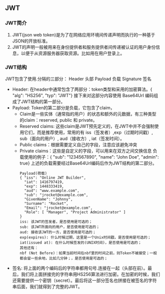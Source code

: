 ## JWT

### JWT简介
1. JWT(json web token)是为了在网络应用环境间传递声明而执行的一种基于JSON的开放标准。
2. JWT的声明一般被用来在身份提供者和服务提供者间传递被认证的用户身份信息，以便于从资源服务器获取资源。比如用在用户登录上。

### JWT结构
JWT包含了使用.分隔的三部分： Header 头部 Payload 负载 Signature 签名
* Header: 在header中通常包含了两部分：token类型和采用的加密算法。{ "alg": "HS256", "typ": "JWT"} 接下来对这部分内容使用 Base64Url 编码组成了JWT结构的第一部分。
* Payload: Token的第二部分是负载，它包含了claim， 
    * Claim是一些实体（通常指的用户）的状态和额外的元数据，有三种类型的claim：reserved, public 和 private。
    * Reserved claims: 这些claim是JWT预先定义的，在JWT中并不会强制使用它们，而是推荐使用，常用的有 iss（签发者）,exp（过期时间戳）, sub（面向的用户）, aud（接收方）, iat（签发时间）。 
    * Public claims：根据需要定义自己的字段，注意应该避免冲突 
    * Private claims：这些是自定义的字段，可以用来在双方之间交换信息 负载使用的例子：{ "sub": "1234567890", "name": "John Doe", "admin": true} 上述的负载需要经过Base64Url编码后作为JWT结构的第二部分。
        ```
        Payload(荷载)
        { "iss": "Online JWT Builder", 
          "iat": 1416797419, 
          "exp": 1448333419, 
          "aud": "www.example.com", 
          "sub": "jrocket@example.com", 
          "GivenName": "Johnny", 
          "Surname": "Rocket", 
          "Email": "jrocket@example.com", 
          "Role": [ "Manager", "Project Administrator" ] 
        }
        iss: 该JWT的签发者，是否使用是可选的；
        sub: 该JWT所面向的用户，是否使用是可选的；
        aud: 接收该JWT的一方，是否使用是可选的；
        exp(expires): 什么时候过期，这里是一个Unix时间戳，是否使用是可选的；
        iat(issued at): 在什么时候签发的(UNIX时间)，是否使用是可选的；
        其他还有：
        nbf (Not Before)：如果当前时间在nbf里的时间之前，则Token不被接受；一般都会留一些余地，比如几分钟；，是否使用是可选的；
        ```
* 签名: 将上面的两个编码后的字符串都用句号.连接在一起（头部在前）。最后，我们将上面拼接完的字符串用HS256算法进行加密。在加密的时候，我们还需要提供一个密钥（secret）。最后将这一部分签名也拼接在被签名的字符串后面，我们就得到了完整的JWT。



